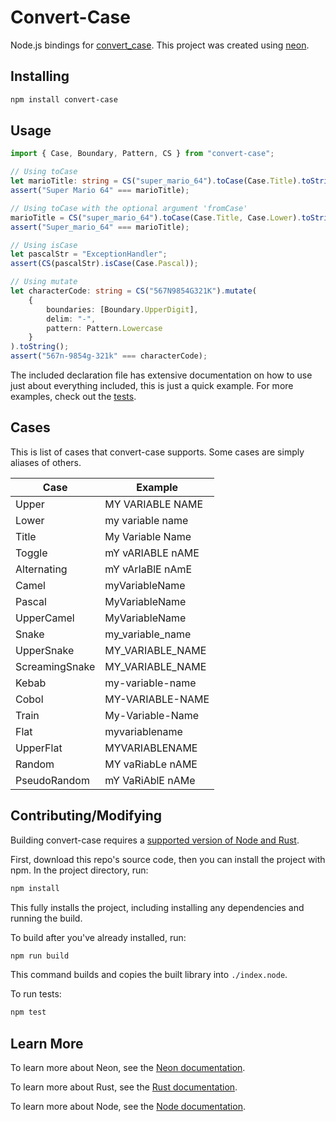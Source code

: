 # Convert-Case

Node.js bindings for [convert_case](https://docs.rs/convert_case/latest/convert_case/). This project was created using [neon](https://neon-bindings.com/).


## Installing

```sh
npm install convert-case
```


## Usage

```ts
import { Case, Boundary, Pattern, CS } from "convert-case";

// Using toCase
let marioTitle: string = CS("super_mario_64").toCase(Case.Title).toString();
assert("Super Mario 64" === marioTitle);

// Using toCase with the optional argument 'fromCase'
marioTitle = CS("super_mario_64").toCase(Case.Title, Case.Lower).toString();
assert("Super_mario_64" === marioTitle);

// Using isCase
let pascalStr = "ExceptionHandler";
assert(CS(pascalStr).isCase(Case.Pascal));

// Using mutate
let characterCode: string = CS("567N9854G321K").mutate(
    {
        boundaries: [Boundary.UpperDigit],
        delim: "-",
        pattern: Pattern.Lowercase
    }
).toString();
assert("567n-9854g-321k" === characterCode);
```

The included declaration file has extensive documentation on how to use just about everything included, this is just a quick example. For more examples, check out the [tests](./tests/all.test.ts).


## Cases

This is list of cases that convert-case supports.  Some cases are simply aliases of others.

| Case | Example |
| ---- | ------- |
| Upper | MY VARIABLE NAME |
| Lower | my variable name |
| Title | My Variable Name |
| Toggle | mY vARIABLE nAME |
| Alternating | mY vArIaBlE nAmE |
| Camel | myVariableName |
| Pascal | MyVariableName |
| UpperCamel | MyVariableName |
| Snake | my\_variable\_name |
| UpperSnake | MY\_VARIABLE\_NAME |
| ScreamingSnake | MY\_VARIABLE\_NAME |
| Kebab | my-variable-name |
| Cobol | MY-VARIABLE-NAME |
| Train | My-Variable-Name |
| Flat | myvariablename |
| UpperFlat | MYVARIABLENAME |
| Random | MY vaRiabLe nAME |
| PseudoRandom | mY VaRiAblE nAMe |


## Contributing/Modifying

Building convert-case requires a [supported version of Node and Rust](https://github.com/neon-bindings/neon#platform-support).

First, download this repo's source code, then you can install the project with npm. In the project directory, run:

```sh
npm install
```

This fully installs the project, including installing any dependencies and running the build.

To build after you've already installed, run:

```sh
npm run build
```
This command builds and copies the built library into `./index.node`.

To run tests:

```sh
npm test
```


## Learn More

To learn more about Neon, see the [Neon documentation](https://neon-bindings.com).

To learn more about Rust, see the [Rust documentation](https://www.rust-lang.org).

To learn more about Node, see the [Node documentation](https://nodejs.org).
